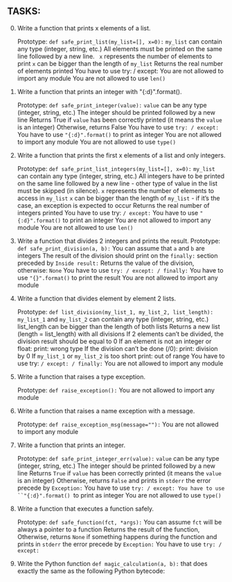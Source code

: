 ## TASKS:

0. Write a function that prints x elements of a list.

    Prototype: `def safe_print_list(my_list=[], x=0):`
    `my_list` can contain any type (integer, string, etc.)
    All elements must be printed on the same line followed by a new line.
   ` x` represents the number of elements to print
    `x` can be bigger than the length of `my_list`
    Returns the real number of elements printed
    You have to use try: / except:
    You are not allowed to import any module
    You are not allowed to use `len()`

1. Write a function that prints an integer with "{:d}".format().

    Prototype: `def safe_print_integer(value):`
    `value` can be any type (integer, string, etc.)
    The integer should be printed followed by a new line
    Returns True if `value` has been correctly printed (it means the `value` is an integer)
    Otherwise, returns False
    You have to use `try: / except:`
    You have to use `"{:d}".format()` to print as integer
    You are not allowed to import any module
    You are not allowed to use `type()`

2. Write a function that prints the first x elements of a list and only integers.

    Prototype: `def safe_print_list_integers(my_list=[], x=0):`
    `my_list` can contain any type (integer, string, etc.)
    All integers have to be printed on the same line followed by a new line - other type of value in the list must be skipped (in silence).
    `x` represents the number of elements to access in `my_list`
    `x` can be bigger than the length of `my_list` - if it’s the case, an exception is expected to occur
    Returns the real number of integers printed
    You have to use try: `/ except:`
    You have to use `"{:d}".format()` to print an integer
    You are not allowed to import any module
    You are not allowed to use `len()`


3. Write a function that divides 2 integers and prints the result.
    Prototype: `def safe_print_division(a, b):`
    You can assume that `a` and `b` are integers
    The result of the division should print on the `finally:` section preceded by `Inside result:`
    Returns the value of the division, otherwise: `None`
    You have to use `try: / except: / finally:`
    You have to use ``"{}".format()`` to print the result
    You are not allowed to import any module
 
 4. Write a function that divides element by element 2 lists.

    Prototype: `def list_division(my_list_1, my_list_2, list_length):`
    `my_list_1` and `my_list_2` can contain any type (integer, string, etc.)
    list_length can be bigger than the length of both lists
    Returns a new list (length = list_length) with all divisions
    If 2 elements can’t be divided, the division result should be equal to 0
    If an element is not an integer or float:
        print: wrong type
    If the division can’t be done (/0):
        print: division by 0
    If `my_list_1` or `my_list_2` is too short
        print: out of range
    You have to use try: `/ except: / finally:`
    You are not allowed to import any module

5. Write a function that raises a type exception.

    Prototype: `def raise_exception():`
    You are not allowed to import any module

6. Write a function that raises a name exception with a message.

    Prototype: `def raise_exception_msg(message=""):`
    You are not allowed to import any module


7. Write a function that prints an integer.

    Prototype: `def safe_print_integer_err(value):`
    `value` can be any type (integer, string, etc.)
    The integer should be printed followed by a new line
    Returns `True` if `value` has been correctly printed (it means the `value` is an integer)
    Otherwise, returns `False` and prints in `stderr` the error precede by `Exception:`
    You have to use `try: / except:
    You have to use ``"{:d}".format() `to print as integer
    You are not allowed to use `type()`

8. Write a function that executes a function safely.

    Prototype: `def safe_function(fct, *args):`
    You can assume `fct` will be always a pointer to a function
    Returns the result of the function,
    Otherwise, returns `None` if something happens during the function and prints in `stderr` the error precede by `Exception:`
    You have to use `try: / except:`

9. Write the Python function `def magic_calculation(a, b):` that does exactly the same as the following Python bytecode:
